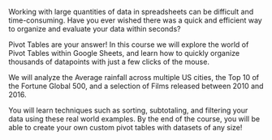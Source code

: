 Working with large quantities of data in spreadsheets can be difficult and time-consuming. Have you ever wished there was a quick and efficient way to organize and evaluate your data within seconds? 

Pivot Tables are your answer! In this course we will explore the world of Pivot Tables within Google Sheets, and learn how to quickly organize thousands of datapoints with just a few clicks of the mouse. 

We will analyze the Average rainfall across multiple US cities, the Top 10 of the Fortune Global 500, and a selection of Films released between 2010 and 2016. 

You will learn techniques such as sorting, subtotaling, and filtering your data using these real world examples. 
By the end of the course, you will be able to create your own custom pivot tables with datasets of any size!
